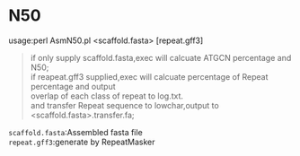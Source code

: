 # N50
 usage:perl AsmN50.pl <scaffold.fasta> [repeat.gff3]    
>if only supply scaffold.fasta,exec will calcuate ATGCN percentage and N50;    
>if reapeat.gff3 supplied,exec will calcuate percentage of Repeat percentage and output    
>overlap of each class of repeat to log.txt.   
>and transfer Repeat sequence to lowchar,output to <scaffold.fasta>.transfer.fa;   
            
`scaffold.fasta`:Assembled fasta file  
`repeat.gff3`:generate by RepeatMasker
